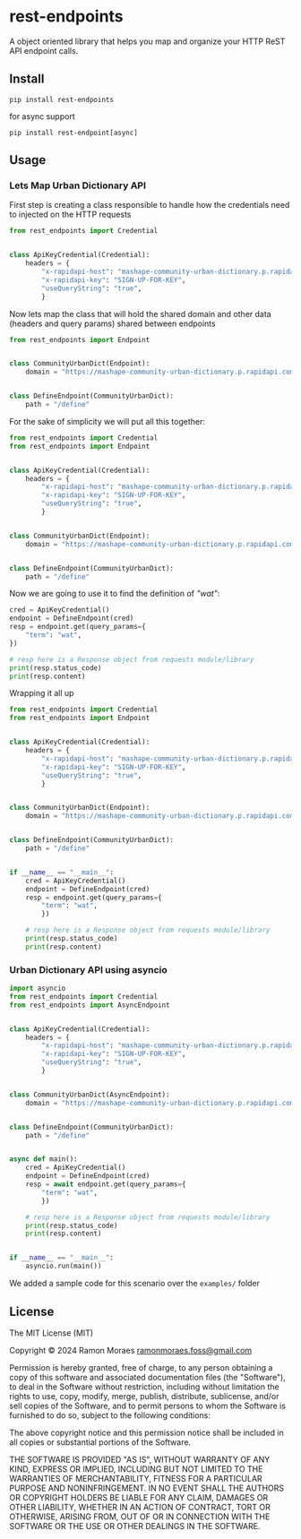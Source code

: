 # rest-endpoints

A object oriented library that helps you map and organize your HTTP ReST API endpoint calls.


## Install

`pip install rest-endpoints`

for async support

`pip install rest-endpoint[async]`

## Usage

### Lets Map Urban Dictionary API

First step is creating a class responsible to handle how the credentials need
to injected on the HTTP requests

```python
from rest_endpoints import Credential


class ApiKeyCredential(Credential):
    headers = {
        "x-rapidapi-host": "mashape-community-urban-dictionary.p.rapidapi.com",
        "x-rapidapi-key": "SIGN-UP-FOR-KEY",
        "useQueryString": "true",
        }
```

Now lets map the class that will hold the shared domain and other data
(headers and query params) shared between endpoints

```python
from rest_endpoints import Endpoint


class CommunityUrbanDict(Endpoint):
    domain = "https://mashape-community-urban-dictionary.p.rapidapi.com"


class DefineEndpoint(CommunityUrbanDict):
    path = "/define"
```

For the sake of simplicity we will put all this together:


```python
from rest_endpoints import Credential
from rest_endpoints import Endpoint


class ApiKeyCredential(Credential):
    headers = {
        "x-rapidapi-host": "mashape-community-urban-dictionary.p.rapidapi.com",
        "x-rapidapi-key": "SIGN-UP-FOR-KEY",
        "useQueryString": "true",
        }


class CommunityUrbanDict(Endpoint):
    domain = "https://mashape-community-urban-dictionary.p.rapidapi.com"


class DefineEndpoint(CommunityUrbanDict):
    path = "/define"
```

Now we are going to use it to find the definition of _"wat"_:

```python
cred = ApiKeyCredential()
endpoint = DefineEndpoint(cred)
resp = endpoint.get(query_params={
    "term": "wat",
})

# resp here is a Response object from requests module/library
print(resp.status_code)
print(resp.content)
```

Wrapping it all up

```python
from rest_endpoints import Credential
from rest_endpoints import Endpoint


class ApiKeyCredential(Credential):
    headers = {
        "x-rapidapi-host": "mashape-community-urban-dictionary.p.rapidapi.com",
        "x-rapidapi-key": "SIGN-UP-FOR-KEY",
        "useQueryString": "true",
        }


class CommunityUrbanDict(Endpoint):
    domain = "https://mashape-community-urban-dictionary.p.rapidapi.com"


class DefineEndpoint(CommunityUrbanDict):
    path = "/define"


if __name__ == "__main__":
    cred = ApiKeyCredential()
    endpoint = DefineEndpoint(cred)
    resp = endpoint.get(query_params={
        "term": "wat",
        })

    # resp here is a Response object from requests module/library
    print(resp.status_code)
    print(resp.content)
```


### Urban Dictionary API using asyncio

```python
import asyncio
from rest_endpoints import Credential
from rest_endpoints import AsyncEndpoint


class ApiKeyCredential(Credential):
    headers = {
        "x-rapidapi-host": "mashape-community-urban-dictionary.p.rapidapi.com",
        "x-rapidapi-key": "SIGN-UP-FOR-KEY",
        "useQueryString": "true",
        }


class CommunityUrbanDict(AsyncEndpoint):
    domain = "https://mashape-community-urban-dictionary.p.rapidapi.com"


class DefineEndpoint(CommunityUrbanDict):
    path = "/define"


async def main():
    cred = ApiKeyCredential()
    endpoint = DefineEndpoint(cred)
    resp = await endpoint.get(query_params={
        "term": "wat",
        })

    # resp here is a Response object from requests module/library
    print(resp.status_code)
    print(resp.content)


if __name__ == "__main__":
    asyncio.run(main())
```

We added a sample code for this scenario over the `examples/` folder

<!-- TODO add example for aiohttp -->

## License

The MIT License (MIT)

Copyright © 2024 Ramon Moraes <ramonmoraes.foss@gmail.com>

Permission is hereby granted, free of charge, to any person obtaining a copy of
this software and associated documentation files (the "Software"), to deal in
the Software without restriction, including without limitation the rights to
use, copy, modify, merge, publish, distribute, sublicense, and/or sell copies
of the Software, and to permit persons to whom the Software is furnished to do
so, subject to the following conditions:

The above copyright notice and this permission notice shall be included in all
copies or substantial portions of the Software.

THE SOFTWARE IS PROVIDED "AS IS", WITHOUT WARRANTY OF ANY KIND, EXPRESS OR
IMPLIED, INCLUDING BUT NOT LIMITED TO THE WARRANTIES OF MERCHANTABILITY,
FITNESS FOR A PARTICULAR PURPOSE AND NONINFRINGEMENT. IN NO EVENT SHALL THE
AUTHORS OR COPYRIGHT HOLDERS BE LIABLE FOR ANY CLAIM, DAMAGES OR OTHER
LIABILITY, WHETHER IN AN ACTION OF CONTRACT, TORT OR OTHERWISE, ARISING FROM,
OUT OF OR IN CONNECTION WITH THE SOFTWARE OR THE USE OR OTHER DEALINGS IN THE
SOFTWARE.

